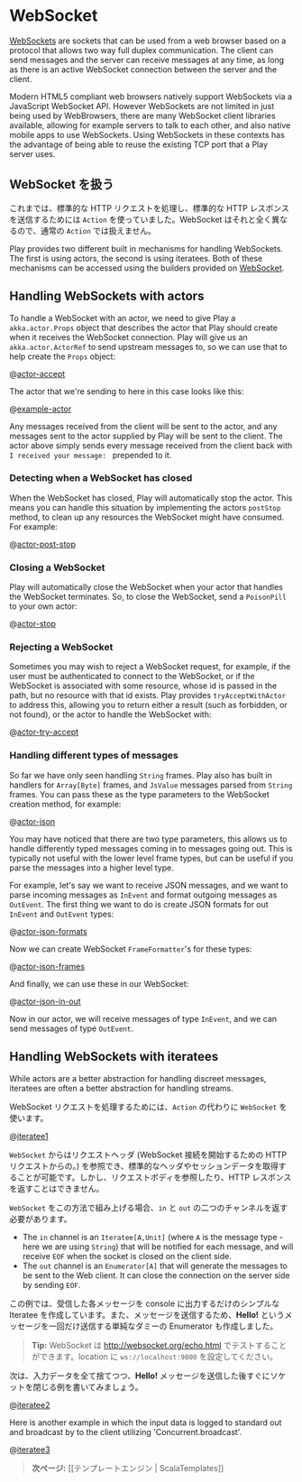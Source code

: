 <!--- Copyright (C) 2009-2013 Typesafe Inc. <http://www.typesafe.com> -->
<!--
# WebSockets
-->
# WebSocket

[WebSockets](http://en.wikipedia.org/wiki/WebSocket) are sockets that can be used from a web browser based on a protocol that allows two way full duplex communication.  The client can send messages and the server can receive messages at any time, as long as there is an active WebSocket connection between the server and the client.

Modern HTML5 compliant web browsers natively support WebSockets via a JavaScript WebSocket API.  However WebSockets are not limited in just being used by WebBrowsers, there are many WebSocket client libraries available, allowing for example servers to talk to each other, and also native mobile apps to use WebSockets.  Using WebSockets in these contexts has the advantage of being able to reuse the existing TCP port that a Play server uses.

<!--
## Handling WebSockets
-->
## WebSocket を扱う

<!--
Until now, we were using `Action` instances to handle standard HTTP requests and send back standard HTTP responses. WebSockets are a totally different beast and can’t be handled via standard `Action`.
-->
これまでは、標準的な HTTP リクエストを処理し、標準的な HTTP レスポンスを送信するためには `Action` を使っていました。WebSocket はそれと全く異なるので、通常の `Action` では扱えません。

Play provides two different built in mechanisms for handling WebSockets.  The first is using actors, the second is using iteratees.  Both of these mechanisms can be accessed using the builders provided on [WebSocket](api/scala/index.html#play.api.mvc.WebSocket$).

## Handling WebSockets with actors

To handle a WebSocket with an actor, we need to give Play a `akka.actor.Props` object that describes the actor that Play should create when it receives the WebSocket connection.  Play will give us an `akka.actor.ActorRef` to send upstream messages to, so we can use that to help create the `Props` object:

@[actor-accept](code/ScalaWebSockets.scala)

The actor that we're sending to here in this case looks like this:

@[example-actor](code/ScalaWebSockets.scala)

Any messages received from the client will be sent to the actor, and any messages sent to the actor supplied by Play will be sent to the client.  The actor above simply sends every message received from the client back with `I received your message: ` prepended to it.

### Detecting when a WebSocket has closed

When the WebSocket has closed, Play will automatically stop the actor.  This means you can handle this situation by implementing the actors `postStop` method, to clean up any resources the WebSocket might have consumed.  For example:

@[actor-post-stop](code/ScalaWebSockets.scala)

### Closing a WebSocket

Play will automatically close the WebSocket when your actor that handles the WebSocket terminates.  So, to close the WebSocket, send a `PoisonPill` to your own actor:

@[actor-stop](code/ScalaWebSockets.scala)

### Rejecting a WebSocket

Sometimes you may wish to reject a WebSocket request, for example, if the user must be authenticated to connect to the WebSocket, or if the WebSocket is associated with some resource, whose id is passed in the path, but no resource with that id exists.  Play provides `tryAcceptWithActor` to address this, allowing you to return either a result (such as forbidden, or not found), or the actor to handle the WebSocket with:

@[actor-try-accept](code/ScalaWebSockets.scala)

### Handling different types of messages

So far we have only seen handling `String` frames.  Play also has built in handlers for `Array[Byte]` frames, and `JsValue` messages parsed from `String` frames.  You can pass these as the type parameters to the WebSocket creation method, for example:

@[actor-json](code/ScalaWebSockets.scala)

You may have noticed that there are two type parameters, this allows us to handle differently typed messages coming in to messages going out.  This is typically not useful with the lower level frame types, but can be useful if you parse the messages into a higher level type.

For example, let's say we want to receive JSON messages, and we want to parse incoming messages as `InEvent` and format outgoing messages as `OutEvent`.  The first thing we want to do is create JSON formats for out `InEvent` and `OutEvent` types:

@[actor-json-formats](code/ScalaWebSockets.scala)

Now we can create WebSocket `FrameFormatter`'s for these types:

@[actor-json-frames](code/ScalaWebSockets.scala)

And finally, we can use these in our WebSocket:

@[actor-json-in-out](code/ScalaWebSockets.scala)

Now in our actor, we will receive messages of type `InEvent`, and we can send messages of type `OutEvent`.

## Handling WebSockets with iteratees

While actors are a better abstraction for handling discreet messages, iteratees are often a better  abstraction for handling streams.

<!--
To handle a WebSocket request, use a `WebSocket` instead of an `Action`:
-->
WebSocket リクエストを処理するためには、`Action` の代わりに `WebSocket` を使います。

@[iteratee1](code/ScalaWebSockets.scala)

<!--
A `WebSocket` has access to the request headers (from the HTTP request that initiates the WebSocket connection), allowing you to retrieve standard headers and session data. However, it doesn’t have access to a request body, nor to the HTTP response.
-->
`WebSocket` からはリクエストヘッダ (WebSocket 接続を開始するための HTTP リクエストからの。) を参照でき、標準的なヘッダやセッションデータを取得することが可能です。しかし、リクエストボディを参照したり、HTTP レスポンスを返すことはできません。

<!--
When constructing a `WebSocket` this way, we must return both `in` and `out` channels.
-->
`WebSocket` をこの方法で組み上げる場合、`in` と `out` の二つのチャンネルを返す必要があります。

- The `in` channel is an `Iteratee[A,Unit]` (where `A` is the message type - here we are using `String`) that will be notified for each message, and will receive `EOF` when the socket is closed on the client side.
- The `out` channel is an `Enumerator[A]` that will generate the messages to be sent to the Web client. It can close the connection on the server side by sending `EOF`.

<!--
It this example we are creating a simple iteratee that prints each message to console. To send messages, we create a simple dummy enumerator that will send a single **Hello!** message.
-->
この例では、受信した各メッセージを console に出力するだけのシンプルな Iteratee を作成しています。また、メッセージを送信するため、**Hello!** というメッセージを一回だけ送信する単純なダミーの Enumerator も作成しました。

<!--
> **Tip:** You can test WebSockets on <http://websocket.org/echo.html>. Just set the location to `ws://localhost:9000`.
-->
> **Tip:** WebSocket は <http://websocket.org/echo.html> でテストすることができます。location に `ws://localhost:9000` を設定してください。

<!--
Let’s write another example that discards the input data and closes the socket just after sending the **Hello!** message:
-->
次は、入力データを全て捨てつつ、**Hello!** メッセージを送信した後すぐにソケットを閉じる例を書いてみましょう。

@[iteratee2](code/ScalaWebSockets.scala)

Here is another example in which the input data is logged to standard out and broadcast by to the client utilizing 'Concurrent.broadcast'.

@[iteratee3](code/ScalaWebSockets.scala)

<!--
> **Next:** [[The template engine | ScalaTemplates]]
-->
> **次ページ:** [[テンプレートエンジン | ScalaTemplates]]
